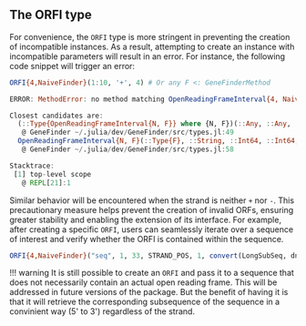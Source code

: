 
## The ORFI type

For convenience, the `ORFI` type is more stringent in preventing the creation of incompatible instances. As a result, attempting to create an instance with incompatible parameters will result in an error. For instance, the following code snippet will trigger an error:

```julia
ORFI{4,NaiveFinder}(1:10, '+', 4) # Or any F <: GeneFinderMethod

ERROR: MethodError: no method matching OpenReadingFrameInterval{4, NaiveFinder}(::UnitRange{Int64}, ::Char, ::Int64)

Closest candidates are:
  (::Type{OpenReadingFrameInterval{N, F}} where {N, F})(::Any, ::Any, ::Any, ::Any, ::Any, ::Any, ::Any)
   @ GeneFinder ~/.julia/dev/GeneFinder/src/types.jl:49
  OpenReadingFrameInterval{N, F}(::Type{F}, ::String, ::Int64, ::Int64, ::Strand, ::Int8, ::LongSubSeq{DNAAlphabet{N}}, ::NamedTuple) where {N, F<:GeneFinder.GeneFinderMethod}
   @ GeneFinder ~/.julia/dev/GeneFinder/src/types.jl:58

Stacktrace:
 [1] top-level scope
   @ REPL[21]:1
```
 
Similar behavior will be encountered when the strand is neither `+` nor `-`. This precautionary measure helps prevent the creation of invalid ORFs, ensuring greater stability and enabling the extension of its interface. For example, after creating a specific `ORFI`, users can seamlessly iterate over a sequence of interest and verify whether the ORFI is contained within the sequence.

```julia
ORFI{4,NaiveFinder}("seq", 1, 33, STRAND_POS, 1, convert(LongSubSeq, dna"ATGATGCATGCATGCATGCTAGTAACTAGCTAG"), NamedTuple())
```

!!! warning
    It is still possible to create an `ORFI` and pass it to a sequence that does not necessarily contain an actual open reading frame. This will be addressed in future versions of the package. But the benefit of having it is that it will retrieve the corresponding subsequence of the sequence in a convinient way (5' to 3') regardless of the strand.

